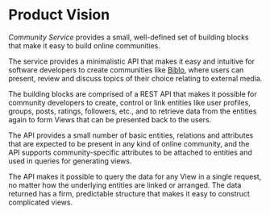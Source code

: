 # Product Vision

*Community Service* provides a small, well-defined set of building blocks that make it easy to build online communities.

The service provides a minimalistic API that makes it easy and intuitive for software developers to create communities like [Biblo](https://biblo.dk/), where users can present, review and discuss topics of their choice relating to external media.

The building blocks are comprised of a REST API that makes it possible for community developers to create, control or link entities like user profiles, groups, posts, ratings, followers, etc., and to retrieve data from the entities again to form Views that can be presented back to the users.

The API provides a small number of basic entities, relations and attributes that are expected to be present in any kind of online community, and the API supports community-specific attributes to be attached to entities and used in queries for generating views.

The API makes it possible to query the data for any View in a single request, no matter how the underlying entities are linked or arranged.  The data returned has a firm, predictable structure that makes it easy to construct complicated views.
